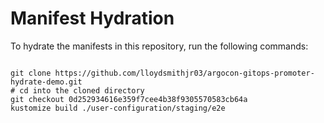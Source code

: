 
# Manifest Hydration

To hydrate the manifests in this repository, run the following commands:

```shell

git clone https://github.com/lloydsmithjr03/argocon-gitops-promoter-hydrate-demo.git
# cd into the cloned directory
git checkout 0d252934616e359f7cee4b38f9305570583cb64a
kustomize build ./user-configuration/staging/e2e
```